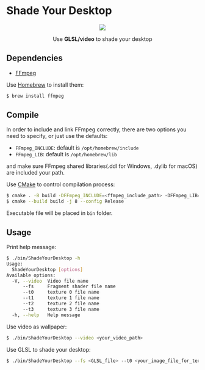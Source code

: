 # Shade Your Desktop

<p align="center">
  <a href="https://vimeo.com/723791479"><img src="./preview.gif" /></a> <br />
</p>
<p align="center">
  Use <strong>GLSL/video</strong> to shade your desktop
</p>

## Dependencies

- [FFmpeg](https://ffmpeg.org/download.html)

Use [Homebrew](https://brew.sh/) to install them:

```sh
$ brew install ffmpeg
```

## Compile

In order to include and link FFmpeg correctly, there are two options you need to specify, or just use the defaults:

- `FFmpeg_INCLUDE`: default is `/opt/homebrew/include`
- `FFmpeg_LIB`: default is `/opt/homebrew/lib`

and make sure FFmpeg shared libraries(.ddl for Windows, .dylib for macOS) are included your path.

Use [CMake](https://cmake.org/) to control compilation process:

```sh
$ cmake . -B build -DFFmpeg_INCLUDE=<ffmpeg_include_path> -DFFmpeg_LIB=<ffmpeg_lib_path>
$ cmake --build build -j 8 --config Release
```

Executable file will be  placed in `bin` folder.

## Usage

Print help message:

```sh
$ ./bin/ShadeYourDesktop -h
Usage:
  ShadeYourDesktop [options]
Available options:
  -V, --video  Video file name
      --fs     Fragment shader file name
      --t0     texture 0 file name
      --t1     texture 1 file name
      --t2     texture 2 file name
      --t3     texture 3 file name
  -h, --help   Help message
```

Use video as wallpaper:

```sh
$ ./bin/ShadeYourDesktop --video <your_video_path>
```

Use GLSL to shade your desktop:

```sh
$ ./bin/ShadeYourDesktop --fs <GLSL_file> --t0 <your_image_file_for_texture_0>
```
